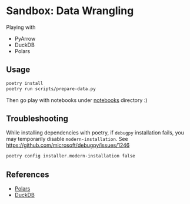 
# Sandbox: Data Wrangling

Playing with

* PyArrow
* DuckDB
* Polars

## Usage

```sh
poetry install
poetry run scripts/prepare-data.py
```

Then go play with notebooks under [notebooks](./notebooks) directory :)

## Troubleshooting

While installing dependencies with poetry, if `debugpy` installation fails, you may
temporarily disable `modern-installation`. See https://github.com/microsoft/debugpy/issues/1246

```sh
poetry config installer.modern-installation false
```

## References

* [Polars](https://pola-rs.github.io/polars-book/user-guide/introduction.html)
* [DuckDB](https://duckdb.org/)
